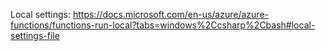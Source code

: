 Local settings:
https://docs.microsoft.com/en-us/azure/azure-functions/functions-run-local?tabs=windows%2Ccsharp%2Cbash#local-settings-file